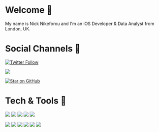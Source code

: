 # Welcome 👋

My name is Nick Nikeforou and I'm an iOS Developer & Data Analyst from London, UK. 

# Social Channels 🤝

[![Twitter Follow](https://img.shields.io/twitter/follow/CodeByNick?label=%40CodeByNick&style=social)](https://www.twitter.com/codebynick)

<img src="https://img.shields.io/badge/Instagram-E4405F?style=for-the-badge&logo=instagram&logoColor=white"/>

[![Star on GitHub](https://img.shields.io/badge/GitHub-Star-blue?logo=github)](https://www.google.com)


# Tech & Tools 📱

![](https://img.shields.io/badge/-UIKit-informational?style=flat&logo=Apple&logoColor=white&color=2bbc8a)
![](https://img.shields.io/badge/-SwiftUI-informational?style=flat&logo=Apple&logoColor=white&color=2bbc8a)
![](https://img.shields.io/badge/-Tableau-informational?style=flat&logo=Tableau&logoColor=white&color=FFA500)
![](https://img.shields.io/badge/-SQL-informational?style=flat&logo=SQLite&logoColor=white&color=FFA500)
![](https://img.shields.io/badge/-Excel-informational?style=flat&logo=Microsoft&logoColor=white&color=FFA500)

<img src="https://img.shields.io/badge/iOS-000000?style=for-the-badge&logo=ios&logoColor=white"/>
<img src="https://img.shields.io/badge/Xcode-007ACC?style=flat-square&logo=Xcode&logoColor=white"/>
<img src="https://img.shields.io/badge/App_Store-0D96F6?style=for-the-badge&logo=app-store&logoColor=white"/>
<img src="https://img.shields.io/badge/Microsoft_Excel-217346?style=for-the-badge&logo=microsoft-excel&logoColor=white"/>

<img src="https://img.shields.io/badge/Apple-MacBook_Pro-999999?style=for-the-badge&logo=apple&logoColor=white"/>

<img src="https://img.shields.io/badge/Sketch-F7B500?style=for-the-badge&logo=Sketch&logoColor=white"/>
